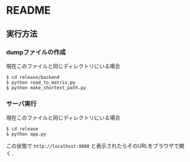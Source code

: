 # README

## 実行方法

### dumpファイルの作成

現在このファイルと同じディレクトリにいる場合

```
$ cd release/backend
$ python road_to_matrix.py
$ python make_shortest_path.py
```

### サーバ実行

現在このファイルと同じディレクトリにいる場合

```
$ cd release
$ python app.py
```

この状態で `http://localhost:8080` と表示されたらそのURLをブラウザで開く．
